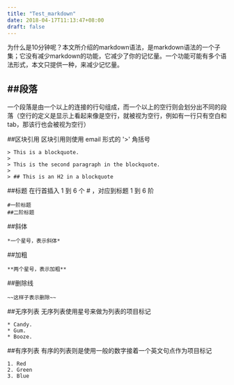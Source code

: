 ```yaml
---
title: "Test_markdown"
date: 2018-04-17T11:13:47+08:00
draft: false
---
```


为什么是10分钟呢？本文所介绍的markdown语法，是markdown语法的一个子集；它没有减少markdown的功能，它减少了你的记忆量。一个功能可能有多个语法形式，本文只提供一种，来减少记忆量。

##段落
---
一个段落是由一个以上的连接的行句组成，而一个以上的空行则会划分出不同的段落（空行的定义是显示上看起来像是空行，就被视为空行，例如有一行只有空白和 tab，那该行也会被视为空行）

##区块引用
区块引用则使用 email 形式的 '>' 角括号

	> This is a blockquote.
	> 
	> This is the second paragraph in the blockquote.
	>
	> ## This is an H2 in a blockquote

##标题
在行首插入 1 到 6 个 # ，对应到标题 1 到 6 阶

	#一阶标题
	##二阶标题

##斜体

	*一个星号，表示斜体*

##加粗

	**两个星号，表示加粗**

##删除线

	~~这样子表示删除~~

##无序列表
无序列表使用星号来做为列表的项目标记

	* Candy.
	* Gum.
	* Booze.

##有序列表
有序的列表则是使用一般的数字接着一个英文句点作为项目标记

	1. Red
	2. Green
	3. Blue